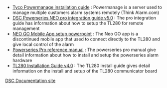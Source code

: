 - [Tyco Powermanage installation guide](references/D-308291_01_powermanage_4.8_ins_en.pdf)
: Powermanage is a server used to manage multiple customers alarm systems remotely (Think Alarm.com)
- [DSC Powerseries NEO pro integration guide v5.0](<references/DSC Neo and Pro Series.pdf>)
: The pro integration guide has information about how to setup the TL280 for remote management
- [NEO GO Mobile App setup powerpoint](references/NEO_GO_App-Setup_v8_English.pptx)
: The Neo GO app is a discontinued mobile app that used to connect directly to the TL280 and give local control of the alarm
- [Powerseries Pro reference manual](<references/PowerSeries Pro Reference Manual.pdf>)
: The powerseries pro manual give detail information about how to install and setup the powerseries alarm hardware
- [TL280 Installation Guide v4.0](references/TL280_Install_guide_INT_R001_en.pdf)
: The TL280 install guide gives detail information on the install and setup of the TL280 communicator board

[DSC Documentation site](https://docs.johnsoncontrols.com/dsc/search/all?content-lang=en-US)

